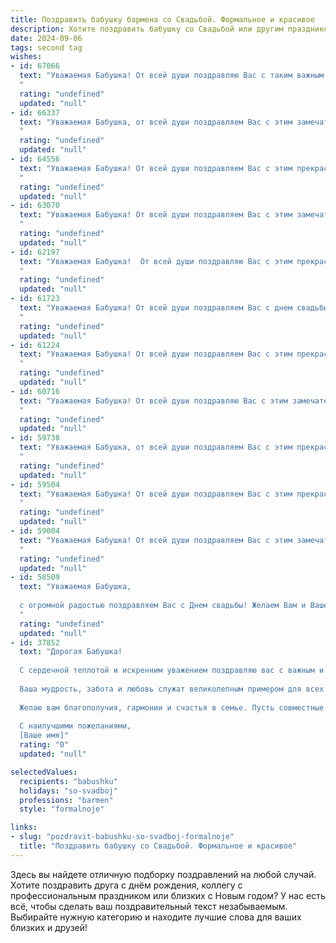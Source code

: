 ```yaml
---
title: Поздравить бабушку бармена со Свадьбой. Формальное и красивое
description: Хотите поздравить бабушку со Свадьбой или другим праздником? Наш ИИ создаст незабываемое поздравление, а вы обязательно выделитесь среди других.  
date: 2024-09-06
tags: second tag
wishes:
- id: 67066
  text: "Уважаемая Бабушка! От всей души поздравляю Вас с таким важным событием в жизни Вашей внучки (внука)! Желаю Вам крепкого здоровья, семейного счастья и чтобы Ваша любовь и мудрость продолжали вдохновлять нас на протяжении долгих лет. Пусть этот праздник принесет Вам только радость и приятные воспоминания!
  "
  rating: "undefined"
  updated: "null"
- id: 66337
  text: "Уважаемая Бабушка, от всей души поздравляем Вас с этим замечательным событием – свадьбой! Желаем Вам и Вашим близким крепкой любви, семейного счастья, благополучия и радости в каждом дне!
  "
  rating: "undefined"
  updated: "null"
- id: 64556
  text: "Уважаемая Бабушка! От всей души поздравляем Вас с этим прекрасным днем! Желаем Вам крепкого здоровья, семейного благополучия и чтобы этот день стал началом новой, счастливой главы в Вашей жизни! Пусть Ваша любовь и забота освещают Ваш путь!
  "
  rating: "undefined"
  updated: "null"
- id: 63070
  text: "Уважаемая Бабушка! От всей души поздравляем Вас с этим замечательным событием - свадьбой! Желаем Вам бесконечного счастья, любви и благополучия в этом новом, прекрасном этапе Вашей жизни. Пусть Ваш союз будет крепким, как хороший коктейль, а жизнь полна ярких, незабываемых моментов. 🥂
  "
  rating: "undefined"
  updated: "null"
- id: 62197
  text: "Уважаемая Бабушка!  От всей души поздравляю Вас с этим прекрасным днем – днем Вашей свадьбы! Желаю Вам долгих лет совместной жизни, наполненных любовью, счастьем и нежностью. Пусть Ваш брак будет крепким, как Ваш профессионализм в искусстве барменства, и приносит Вам только радость и удовольствие.
  "
  rating: "undefined"
  updated: "null"
- id: 61723
  text: "Уважаемая Бабушка! От всей души поздравляем Вас с днем свадьбы! Желаем Вам долгих лет совместной жизни, наполненных любовью, счастьем и гармонией. Пусть Ваша профессия бармена приносит Вам радость и удовлетворение, а Ваша семья всегда будет окружена Вашей заботой и нежностью.
  "
  rating: "undefined"
  updated: "null"
- id: 61224
  text: "Уважаемая Бабушка! От всей души поздравляем Вас с этим прекрасным днем – днем свадьбы! Желаем Вам неиссякаемой любви, счастья и благополучия в семейной жизни. Пусть Ваш союз будет крепким, а каждое мгновение – наполненным радостью и нежностью.
  "
  rating: "undefined"
  updated: "null"
- id: 60716
  text: "Уважаемая Бабушка! От всей души поздравляю Вас с этим замечательным днем! Желаю вам, чтобы ваша свадьба стала началом новой главы в вашей жизни, наполненной любовью, счастьем и благополучием. Я искренне рад за вас и желаю, чтобы ваш профессиональный опыт как бармена принес вам много радости и успеха в семейной жизни!
  "
  rating: "undefined"
  updated: "null"
- id: 59738
  text: "Уважаемая Бабушка, от всей души поздравляем Вас с этим прекрасным днем! Желаем Вам много радости, любви и счастья в семейной жизни. Пусть Ваш опыт и мудрость продолжают вдохновлять всех, кто Вас окружает. Здоровья Вам и благополучия на долгие годы!
  "
  rating: "undefined"
  updated: "null"
- id: 59504
  text: "Уважаемая Бабушка! От всей души поздравляем Вас с этим прекрасным днем! Желаем Вам крепкого здоровья, счастья, любви и благополучия. Пусть в Вашей жизни всегда будет место для радости и улыбок.
  "
  rating: "undefined"
  updated: "null"
- id: 59004
  text: "Уважаемая Бабушка! От всей души поздравляем Вас с этим замечательным днем – днем Вашей свадьбы! Желаем Вам крепкой любви, семейного счастья и долгих лет жизни! Пусть Ваша профессия бармена всегда приносит Вам радость и удовлетворение.
  "
  rating: "undefined"
  updated: "null"
- id: 58509
  text: "Уважаемая Бабушка,
  
  с огромной радостью поздравляем Вас с Днем свадьбы! Желаем Вам и Вашему супругу долгих лет совместной жизни, наполненных любовью, счастьем и взаимопониманием. Пусть Ваш барменский талант всегда приносит радость и улыбки окружающим, а Ваша свадьба станет ярким и незабываемым событием в Вашей жизни!
  "
  rating: "undefined"
  updated: "null"
- id: 37852
  text: "Дорогая Бабушка!
  
  С сердечной теплотой и искренним уважением поздравляю вас с важным и значимым событием — вашим днем свадьбы! Этот день символизирует не только начало новой жизни, но и крепкие узы, которые связывают два сердца.
  
  Ваша мудрость, забота и любовь служат великолепным примером для всех нас. Ваша профессия бармена отражает умение создавать атмосферу и радовать людей, что также придаёт вашему счастью особую насыщенность.
  
  Желаю вам благополучия, гармонии и счастья в семье. Пусть совместные дни будут наполнены яркими моментами, любовью и радостью.
  
  С наилучшими пожеланиями,
  [Ваше имя]"
  rating: "0"
  updated: "null"

selectedValues:
  recipients: "babushku"
  holidays: "so-svadboj"
  professions: "barmen"
  style: "formalnoje"

links:
- slug: "pozdravit-babushku-so-svadboj-formalnoje"
  title: "Поздравить бабушку со Свадьбой. Формальное и красивое"
---
```


Здесь вы найдете отличную подборку поздравлений на любой случай. 
Хотите поздравить друга с днём рождения, коллегу с профессиональным праздником или близких с Новым годом? У нас есть всё, чтобы сделать ваш поздравительный текст незабываемым. Выбирайте нужную категорию и находите лучшие слова для ваших близких и друзей!

